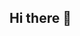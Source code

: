 ## Hi there 👋
<!--
- 🔭 estou trabalhando em um site para estudantes brasileiros que desejam aprimorar estudos dentro e fora do Brasil.
-parceiros: Tamires P.B, Leonardo Manoel C.F e Nicolas O.P
- 🌱 atualmente, meu estudos estão sendo direcionados ao aprimoramento do meu ingles
- 👯 além de trabalhar com sites, procuro colaborar com o mundo cinematografico 
- 🤔 estou procurando ideias de estudantes de todo o mundo para expandir os horizontes do nosso site.
- 💬 quando não estou trabalhando, adoro comentar sobre filmes e cinema.
- 📫 disposta a novas ideais
- 😄 pronomes: ela/dela
- ⚡ Fun fact: sou leitora e Cinéfila.
--!>
